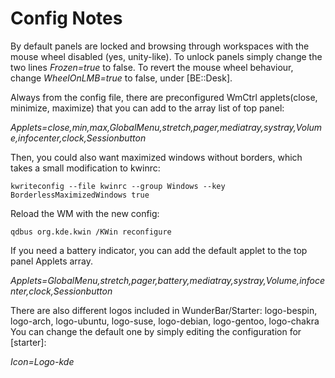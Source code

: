 Config Notes
====

By default panels are locked and browsing through workspaces with the mouse wheel disabled (yes, unity-like). 
To unlock panels simply change the two lines *Frozen=true* to false. 
To revert the mouse wheel behaviour, change *WheelOnLMB=true* to false, under [BE::Desk]. 

Always from the config file, there are preconfigured WmCtrl applets(close, minimize, maximize) that you can add to the array list of top panel: 

*Applets=close,min,max,GlobalMenu,stretch,pager,mediatray,systray,Volume,infocenter,clock,Sessionbutton*

Then, you could also want maximized windows without borders, which takes a small modification to kwinrc:

    kwriteconfig --file kwinrc --group Windows --key BorderlessMaximizedWindows true
    
Reload the WM with the new config:

    qdbus org.kde.kwin /KWin reconfigure
    
If you need a battery indicator, you can add the default applet to the top panel Applets array.

*Applets=GlobalMenu,stretch,pager,battery,mediatray,systray,Volume,infocenter,clock,Sessionbutton*

There are also different logos included in WunderBar/Starter:
logo-bespin, logo-arch, logo-ubuntu, logo-suse, logo-debian, logo-gentoo, logo-chakra
You can change the default one by simply editing the configuration for [starter]:

*Icon=Logo-kde*


